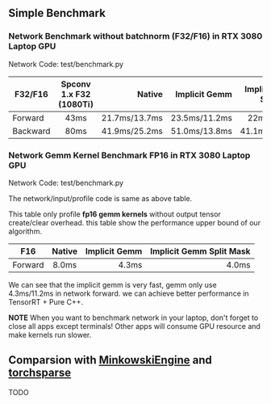 <!--
 Copyright 2021 Yan Yan
 
 Licensed under the Apache License, Version 2.0 (the "License");
 you may not use this file except in compliance with the License.
 You may obtain a copy of the License at
 
     http://www.apache.org/licenses/LICENSE-2.0
 
 Unless required by applicable law or agreed to in writing, software
 distributed under the License is distributed on an "AS IS" BASIS,
 WITHOUT WARRANTIES OR CONDITIONS OF ANY KIND, either express or implied.
 See the License for the specific language governing permissions and
 limitations under the License.
-->

## Simple Benchmark

### Network Benchmark without batchnorm (F32/F16) in RTX 3080 Laptop GPU

Network Code: test/benchmark.py

| F32/F16 | Spconv 1.x F32 (1080Ti) | Native| Implicit Gemm | Implicit Gemm Split Mask  |
| -------------- |:---------------------:|---------------------:|---------------------:| ---------------------:|
| Forward | 43ms     | 21.7ms/13.7ms    | 23.5ms/11.2ms      | 22ms/12.2ms      |
| Backward | 80ms    | 41.9ms/25.2ms    | 51.0ms/13.8ms      | 41.1ms/12.2ms      |

### Network Gemm Kernel Benchmark FP16 in RTX 3080 Laptop GPU

Network Code: test/benchmark.py

The network/input/profile code is same as above table.

This table only profile **fp16 gemm kernels** without output tensor create/clear overhead. this table show the performance upper bound of our algorithm.

| F16 |  Native| Implicit Gemm | Implicit Gemm Split Mask  |
| -------------- |:---------------------:|---------------------:| ---------------------:|
| Forward | 8.0ms    | 4.3ms      | 4.0ms      |

We can see that the implicit gemm is very fast, gemm only use 4.3ms/11.2ms in network forward. we can achieve better performance in TensorRT + Pure C++.

**NOTE** 
When you want to benchmark network in your laptop, don't forget to close all apps except terminals! Other apps will consume GPU resource and make kernels run slower.


## Comparsion with [MinkowskiEngine](https://github.com/NVIDIA/MinkowskiEngine) and [torchsparse](https://github.com/mit-han-lab/torchsparse)

TODO